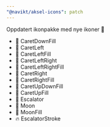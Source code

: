```yaml
---
"@navikt/aksel-icons": patch
---
```


Oppdatert ikonpakke med nye ikoner :rocket:

- :tada: CaretDownFill
- :tada: CaretLeft
- :tada: CaretLeftFill
- :tada: CaretLeftRight
- :tada: CaretLeftRightFill
- :tada: CaretRight
- :tada: CaretRightFill
- :tada: CaretUpDownFill
- :tada: CaretUpFill
- :tada: Escalator
- :tada: Moon
- :tada: MoonFill
- :fire: EscalatorStroke
